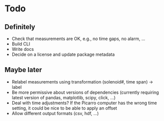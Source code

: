 # Todo

## Definitely
- Check that measurements are OK, e.g., no time gaps, no alarm, ...
- Build CLI
- Write docs
- Decide on a license and update package metadata

## Maybe later

- Relabel measurements using transformation (solenoid#, time span) -> label
- Be more permissive about versions of dependencies (currently requiring latest version of pandas, matplotlib, scipy, click, ...)
- Deal with time adjustments? If the Picarro computer has the wrong time setting, it could be nice to be able to apply an offset
- Allow different output formats (csv, hdf, ...)
